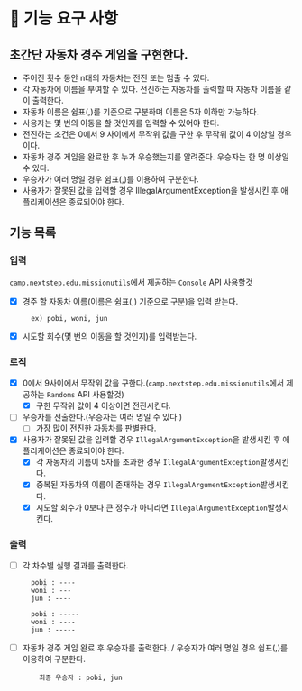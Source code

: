 # 🚀 기능 요구 사항
## 초간단 자동차 경주 게임을 구현한다.

- 주어진 횟수 동안 n대의 자동차는 전진 또는 멈출 수 있다.
- 각 자동차에 이름을 부여할 수 있다. 전진하는 자동차를 출력할 때 자동차 이름을 같이 출력한다.
- 자동차 이름은 쉼표(,)를 기준으로 구분하며 이름은 5자 이하만 가능하다.
- 사용자는 몇 번의 이동을 할 것인지를 입력할 수 있어야 한다.
- 전진하는 조건은 0에서 9 사이에서 무작위 값을 구한 후 무작위 값이 4 이상일 경우이다.
- 자동차 경주 게임을 완료한 후 누가 우승했는지를 알려준다. 우승자는 한 명 이상일 수 있다.
- 우승자가 여러 명일 경우 쉼표(,)를 이용하여 구분한다.
- 사용자가 잘못된 값을 입력할 경우 IllegalArgumentException을 발생시킨 후 애플리케이션은 종료되어야 한다.

## 기능 목록
### 입력
`camp.nextstep.edu.missionutils`에서 제공하는 `Console` API 사용할것
- [x] 경주 할 자동차 이름(이름은 쉼표(,) 기준으로 구분)을 입력 받는다.
  ````
    ex) pobi, woni, jun
  ````
- [x] 시도할 회수(몇 번의 이동을 할 것인지)를 입력받는다.

### 로직
- [x] 0에서 9사이에서 무작위 값을 구한다.(`camp.nextstep.edu.missionutils`에서 제공하는 `Randoms` API 사용할것)
  - [x] 구한 무작위 값이 4 이상이면 전진시킨다.
- [ ] 우승자를 선출한다.(우승자는 여러 명일 수 있다.)
  - [ ] 가장 많이 전진한 자동차를 판별한다.
- [x] 사용자가 잘못된 값을 입력할 경우 ````IllegalArgumentException````을 발생시킨 후 애플리케이션은 종료되어야 한다.
  - [x] 각 자동차의 이름이 5자를 초과한 경우 `IllegalArgumentException`발생시킨다.
  - [x] 중복된 자동차의 이름이 존재하는 경우 `IllegalArgumentException`발생시킨다.
  - [x] 시도할 회수가 0보다 큰 정수가 아니라면 `IllegalArgumentException`발생시킨다.

### 출력
- [ ] 각 차수별 실행 결과를 출력한다.
    ````     
      pobi : ----
      woni : ---
      jun : ----
    
      pobi : -----
      woni : ----
      jun : -----
    ````

- [ ] 자동차 경주 게임 완료 후 우승자를 출력한다. / 우승자가 여러 명일 경우 쉼표(,)를 이용하여 구분한다.
  ````
      최종 우승자 : pobi, jun
  ````

